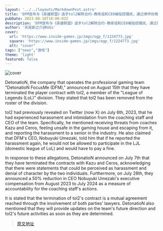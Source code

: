 ```yaml
---
layout: '../../layouts/MarkdownPost.astro'
title: 'DFM宣布与《英雄联盟》选手tol2解除合约-教练组和CEO被指控骚扰，通过律师协商结束'
pubDate: 2023-08-16T10:00:03Z
description: 'DFM宣布与《英雄联盟》选手tol2解除合约-教练组和CEO被指控骚扰，通过律师协商结束'
author: '矢尾新之介@RUGs'
cover:
  url: 'https://www.inside-games.jp/imgs/ogp_f/1224773.jpg'
  square: 'https://www.inside-games.jp/imgs/ogp_f/1224773.jpg'
  alt: "cover"
tags: ["news","游戏"]
theme: 'light'
featured: false
---
```


![cover](https://www.inside-games.jp/imgs/ogp_f/1224773.jpg)

DetonatioN, the company that operates the professional gaming team "DetonatioN FocusMe (DFM)," announced on August 15th that they have terminated the player contract with tol2, a member of the "League of Legends (LoL)" division. They stated that tol2 has been removed from the roster of the division.

tol2 had previously revealed on Twitter (now X) on July 6th, 2023, that he had experienced harassment and intimidation from the coaching staff and CEO of the team. Specifically, he mentioned receiving threats from coaches Kazu and Ceros, feeling unsafe in the gaming house and escaping from it, and reporting the harassment to a senior in the industry. He also claimed that DFM's CEO, Nobuyuki Umezaki, told him that if he reported the harassment again, he would not be allowed to participate in the LJL (domestic league of LoL) and would have to pay a fine.

In response to these allegations, DetonatioN announced on July 7th that they have terminated the contracts with Kazu and Ceros, acknowledging that there were statements that could be perceived as harassment and denial of character by the two individuals. Furthermore, on July 28th, they announced a 50% reduction in CEO Nobuyuki Umezaki's executive compensation from August 2023 to July 2024 as a measure of accountability for the coaching staff's actions.

It is stated that the termination of tol2's contract is a mutual agreement reached through the involvement of both parties' lawyers. DetonatioN also mentioned that they will provide updates on the team's future direction and tol2's future activities as soon as they are determined.

>[原文地址](https://www.inside-games.jp/article/2023/08/16/147870.html)  